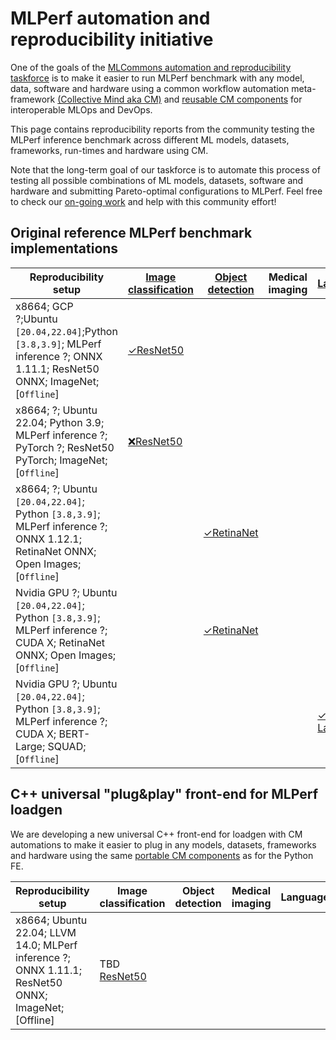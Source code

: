 # MLPerf automation and reproducibility initiative

One of the goals of the [MLCommons automation and reproducibility taskforce](../taksforce.md) 
is to make it easier to run MLPerf benchmark with any model, data, software and hardware using 
a common workflow automation meta-framework [(Collective Mind aka CM)](https://github.com/mlcommons/ck)
and [reusable CM components](https://github.com/mlcommons/ck/tree/master/cm-mlops/script#readme) for interoperable MLOps and DevOps.

This page contains reproducibility reports from the community testing the MLPerf inference benchmark
across different ML models, datasets, frameworks, run-times and hardware using CM.

Note that the long-term goal of our taskforce is to automate this process of testing all possible combinations
of ML models, datasets, software and hardware and submitting Pareto-optimal configurations to MLPerf.
Feel free to check our [on-going work](https://docs.google.com/document/d/1zMNK1m_LhWm6jimZK6YE05hu4VH9usdbKJ3nBy-ZPAw) 
and help with this community effort!

## Original reference MLPerf benchmark implementations


Reproducibility setup | [Image classification](reproducibility-report--image-classification--ref.md) | [Object detection](reproducibility-report--object-detection--ref.md) | Medical imaging | [Language](reproducibility-report--language--ref.md) | Recommendation | Speech |
--- | --- | --- | --- | --- | --- | --- |
x8664; GCP ?;Ubuntu `[20.04,22.04]`;Python `[3.8,3.9]`; MLPerf inference ?; ONNX 1.11.1; ResNet50 ONNX; ImageNet; [`Offline`] | [&#10003;ResNet50](reproducibility-report--image-classification--ref.md#f28ae623c84049dd) | | | | | |
x8664; ?; Ubuntu 22.04; Python 3.9; MLPerf inference ?; PyTorch ?; ResNet50 PyTorch; ImageNet; [`Offline`] | [&#10060;ResNet50](reproducibility-report--image-classification--ref.md#0ff2cc95fc1a4f19) | | | | | |
x8664; ?; Ubuntu `[20.04,22.04]`; Python `[3.8,3.9]`; MLPerf inference ?; ONNX 1.12.1; RetinaNet ONNX; Open Images; [`Offline`] | | [&#10003;RetinaNet](reproducibility-report--object-detection--ref.md#9af41c1477644ae7) | | | | |
Nvidia GPU ?; Ubuntu `[20.04,22.04]`; Python `[3.8,3.9]`; MLPerf inference ?; CUDA X; RetinaNet ONNX; Open Images; [`Offline`] | | [&#10003;RetinaNet](reproducibility-report--object-detection--ref.md#6c0274555cf64f33) | | | | |
Nvidia GPU ?; Ubuntu `[20.04,22.04]`; Python `[3.8,3.9]`; MLPerf inference ?; CUDA X; BERT-Large; SQUAD; [`Offline`] | | | | [&#10003; BERT-Large](reproducibility-report--language--ref.md#491fe590c3d24bcd) | | |


## C++ universal "plug&play" front-end for MLPerf loadgen

We are developing a new universal C++ front-end for loadgen
with CM automations to make it easier to plug in any models, datasets, frameworks and hardware 
using the same [portable CM components](https://github.com/mlcommons/ck/tree/master/cm-mlops/script)
as for the Python FE.

Reproducibility setup | Image classification | Object detection | Medical imaging | Language | Recommendation | Speech |
--- | --- | --- | --- | --- | --- | --- |
x8664; Ubuntu 22.04; LLVM 14.0; MLPerf inference ?; ONNX 1.11.1; ResNet50 ONNX; ImageNet; [Offline] | TBD [ResNet50](reproducibility-report--image-classification--cpp.md#d7e10b7b396a4fd9) | | | | | |
